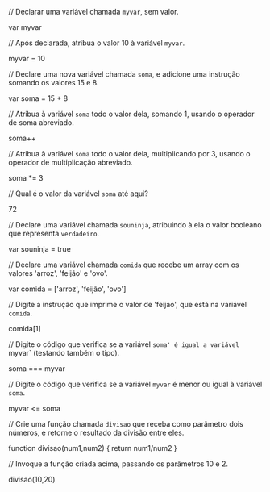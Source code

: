 // Declarar uma variável chamada `myvar`, sem valor.

var myvar

// Após declarada, atribua o valor 10 à variável `myvar`.

myvar = 10

// Declare uma nova variável chamada `soma`, e adicione uma instrução somando os valores 15 e 8.

var soma = 15 + 8

// Atribua à variável `soma` todo o valor dela, somando 1, usando o operador de soma abreviado.

soma++

// Atribua à variável `soma` todo o valor dela, multiplicando por 3, usando o operador de multiplicação abreviado.

soma *= 3

// Qual é o valor da variável `soma` até aqui?

72

// Declare uma variável chamada `souninja`, atribuindo à ela o valor booleano que representa `verdadeiro`.

var souninja = true

// Declare uma variável chamada `comida` que recebe um array com os valores 'arroz', 'feijão' e 'ovo'.

var comida = ['arroz', 'feijão', 'ovo']

// Digite a instrução que imprime o valor de 'feijao', que está na variável `comida`.

comida[1]

// Digite o código que verifica se a variável `soma' é igual a variável `myvar` (testando também o tipo).

soma === myvar

// Digite o código que verifica se a variável `myvar` é menor ou igual à variável `soma`.

myvar <= soma

// Crie uma função chamada `divisao` que receba como parâmetro dois números, e retorne o resultado da divisão entre eles.

function divisao(num1,num2) {
    return num1/num2
}

// Invoque a função criada acima, passando os parâmetros 10 e 2.

divisao(10,20)
